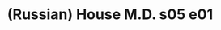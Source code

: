 ---
layout: default
category: mega
lang: en
title: (Russian) House M.D. s05 e01
slug: house-md-s05-e01
tags: stuff 
postid: 769
translated: no
---